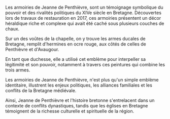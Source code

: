 Les armoiries de Jeanne de Penthièvre, sont un témoignage symbolique du pouvoir et des rivalités politiques du XIVe siècle en Bretagne. Découvertes lors de travaux de restauration en 2017, ces armoiries présentent un décor héraldique riche et complexe qui avait été caché sous plusieurs couches de chaux.

Sur un des voûtes de la chapelle, on y trouve les armes ducales de Bretagne, remplit d'hermines en ocre rouge, aux côtés de celles de Penthièvre et d'Avaugour.

En tant que duchesse, elle a utilisé cet emblème pour interpeller sa légitimité et son pouvoir, notamment à travers ces peintures qui combine les trois armes.

Les armoiries de Jeanne de Penthièvre, n'est plus qu'un simple emblème identitaire, illustrent les enjeux politiques, les alliances familiales et les conflits de la Bretagne médiévale.

Ainsi, Jeanne de Penthièvre et l'histoire bretonne s'entrelacent dans un contexte de conflits dynastiques, tandis que les églises en Bretagne témoignent de la richesse culturelle et spirituelle de la région.